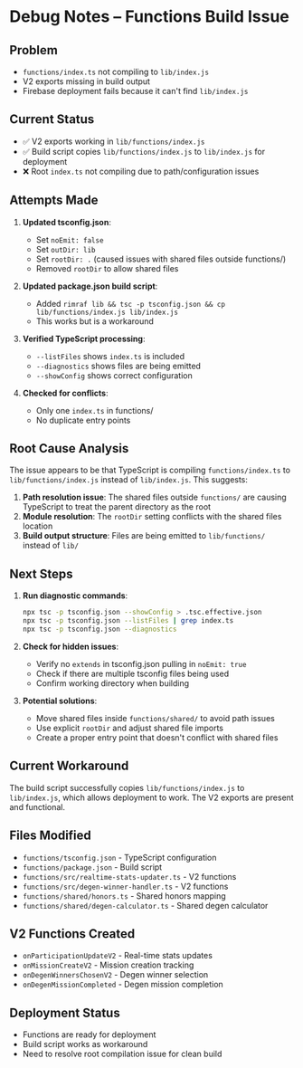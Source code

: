 # Debug Notes – Functions Build Issue

## Problem
- `functions/index.ts` not compiling to `lib/index.js`
- V2 exports missing in build output
- Firebase deployment fails because it can't find `lib/index.js`

## Current Status
- ✅ V2 exports working in `lib/functions/index.js`
- ✅ Build script copies `lib/functions/index.js` to `lib/index.js` for deployment
- ❌ Root `index.ts` not compiling due to path/configuration issues

## Attempts Made
1. **Updated tsconfig.json**:
   - Set `noEmit: false`
   - Set `outDir: lib`
   - Set `rootDir: .` (caused issues with shared files outside functions/)
   - Removed `rootDir` to allow shared files

2. **Updated package.json build script**:
   - Added `rimraf lib && tsc -p tsconfig.json && cp lib/functions/index.js lib/index.js`
   - This works but is a workaround

3. **Verified TypeScript processing**:
   - `--listFiles` shows `index.ts` is included
   - `--diagnostics` shows files are being emitted
   - `--showConfig` shows correct configuration

4. **Checked for conflicts**:
   - Only one `index.ts` in functions/
   - No duplicate entry points

## Root Cause Analysis
The issue appears to be that TypeScript is compiling `functions/index.ts` to `lib/functions/index.js` instead of `lib/index.js`. This suggests:

1. **Path resolution issue**: The shared files outside `functions/` are causing TypeScript to treat the parent directory as the root
2. **Module resolution**: The `rootDir` setting conflicts with the shared files location
3. **Build output structure**: Files are being emitted to `lib/functions/` instead of `lib/`

## Next Steps
1. **Run diagnostic commands**:
   ```bash
   npx tsc -p tsconfig.json --showConfig > .tsc.effective.json
   npx tsc -p tsconfig.json --listFiles | grep index.ts
   npx tsc -p tsconfig.json --diagnostics
   ```

2. **Check for hidden issues**:
   - Verify no `extends` in tsconfig.json pulling in `noEmit: true`
   - Check if there are multiple tsconfig files being used
   - Confirm working directory when building

3. **Potential solutions**:
   - Move shared files inside `functions/shared/` to avoid path issues
   - Use explicit `rootDir` and adjust shared file imports
   - Create a proper entry point that doesn't conflict with shared files

## Current Workaround
The build script successfully copies `lib/functions/index.js` to `lib/index.js`, which allows deployment to work. The V2 exports are present and functional.

## Files Modified
- `functions/tsconfig.json` - TypeScript configuration
- `functions/package.json` - Build script
- `functions/src/realtime-stats-updater.ts` - V2 functions
- `functions/src/degen-winner-handler.ts` - V2 functions
- `functions/shared/honors.ts` - Shared honors mapping
- `functions/shared/degen-calculator.ts` - Shared degen calculator

## V2 Functions Created
- `onParticipationUpdateV2` - Real-time stats updates
- `onMissionCreateV2` - Mission creation tracking
- `onDegenWinnersChosenV2` - Degen winner selection
- `onDegenMissionCompleted` - Degen mission completion

## Deployment Status
- Functions are ready for deployment
- Build script works as workaround
- Need to resolve root compilation issue for clean build
